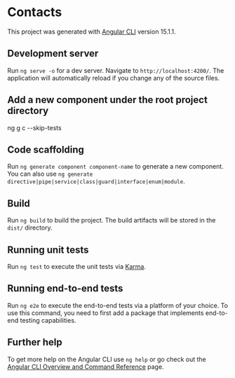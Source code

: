 # Contacts

This project was generated with [Angular CLI](https://github.com/angular/angular-cli) version 15.1.1.

## Development server

Run `ng serve -o` for a dev server. Navigate to `http://localhost:4200/`. The application will automatically reload if you change any of the source files.
##  Add a new component under the root project directory
 ng g c <component name> --skip-tests

## Code scaffolding

Run `ng generate component component-name` to generate a new component. You can also use `ng generate directive|pipe|service|class|guard|interface|enum|module`.

## Build

Run `ng build` to build the project. The build artifacts will be stored in the `dist/` directory.

## Running unit tests

Run `ng test` to execute the unit tests via [Karma](https://karma-runner.github.io).

## Running end-to-end tests

Run `ng e2e` to execute the end-to-end tests via a platform of your choice. To use this command, you need to first add a package that implements end-to-end testing capabilities.

## Further help

To get more help on the Angular CLI use `ng help` or go check out the [Angular CLI Overview and Command Reference](https://angular.io/cli) page.
